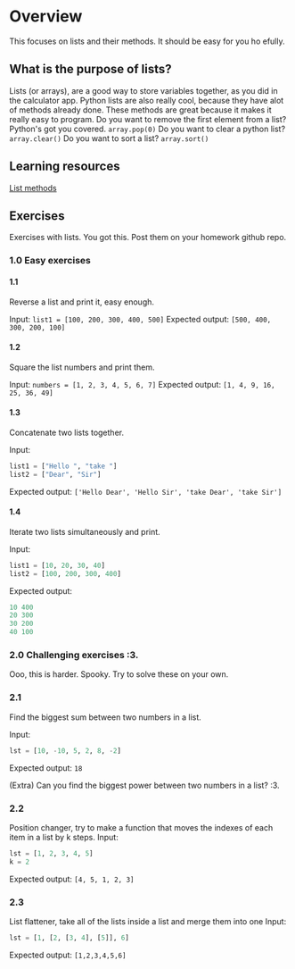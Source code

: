 # Overview

This focuses on lists and their methods. It should be easy for you ho   efully.

## What is the purpose of lists?
Lists (or arrays), are a good way to store variables together, as you did in the calculator app. Python lists are also really cool, because they have alot of methods already done. These methods are great because it makes it really easy to program.
Do you want to remove the first element from a list? Python's got you covered.
`array.pop(0)`
Do you want to clear a python list?
`array.clear()`
Do you want to sort a list?
`array.sort()`

## Learning resources

[List methods](https://www.w3schools.com/python/python_lists_methods.asp)

## Exercises

Exercises with lists. You got this. Post them on your homework github repo.

### 1.0 Easy exercises

#### 1.1
Reverse a list and print it, easy enough.

Input:
`list1 = [100, 200, 300, 400, 500]`
Expected output:
`[500, 400, 300, 200, 100]`

#### 1.2
Square the list numbers and print them.

Input:
`numbers = [1, 2, 3, 4, 5, 6, 7]`
Expected output:
`[1, 4, 9, 16, 25, 36, 49]`

#### 1.3
Concatenate two lists together.

Input:
```python
list1 = ["Hello ", "take "]
list2 = ["Dear", "Sir"]
```
Expected output:
`['Hello Dear', 'Hello Sir', 'take Dear', 'take Sir']`

#### 1.4
Iterate two lists simultaneously and print.

Input:
```python
list1 = [10, 20, 30, 40]
list2 = [100, 200, 300, 400]
```
Expected output:
```python
10 400
20 300  
30 200
40 100
```

### 2.0 Challenging exercises :3.

Ooo, this is harder. Spooky. Try to solve these on your own.

### 2.1
Find the biggest sum between two numbers in a list.

Input:
```python
lst = [10, -10, 5, 2, 8, -2]
```
Expected output:
`18`

(Extra) Can you find the biggest power between two numbers in a list? :3.

### 2.2
Position changer, try to make a function that moves the indexes of each item in a list by k steps.
Input:
```python
lst = [1, 2, 3, 4, 5]
k = 2
```
Expected output:
`[4, 5, 1, 2, 3]`

### 2.3
List flattener, take all of the lists inside a list and merge them into one
Input:
```python
lst = [1, [2, [3, 4], [5]], 6]
```
Expected output:
`[1,2,3,4,5,6]`